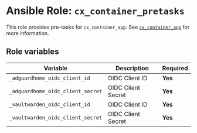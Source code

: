 # Ansible Role: `cx_container_pretasks`

This role provides pre-tasks for `cx_container_app`. See [`cx_container_app`](../cx_container_app/README.md) for more information.

## Role variables

| Variable                          | Description        | Required |
| --------------------------------- | ------------------ | -------- |
| `_adguardhome_oidc_client_id`     | OIDC Client ID     | **Yes**  |
| `_adguardhome_oidc_client_secret` | OIDC Client Secret | **Yes**  |
| `_vaultwarden_oidc_client_id`     | OIDC Client ID     | **Yes**  |
| `_vaultwarden_oidc_client_secret` | OIDC Client Secret | **Yes**  |
